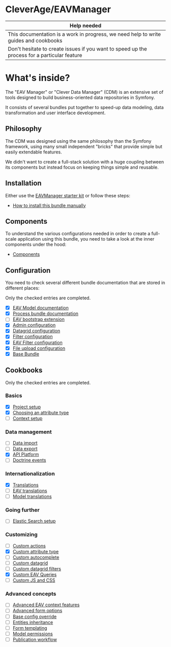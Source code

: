 CleverAge/EAVManager
====================

| Help needed |
| ----------- |
| This documentation is a work in progress, we need help to write guides and cookbooks |
| Don't hesitate to create issues if you want to speed up the process for a particular feature |

# What's inside?

The "EAV Manager" or "Clever Data Manager" (CDM) is an extensive set of tools designed to build business-oriented data
repositories in Symfony.

It consists of several bundles put together to speed-up data modeling, data transformation and user interface
development.

## Philosophy

The CDM was designed using the same philosophy than the Symfony framework, using many small independent "bricks" that
provide simple but easily extendable features.

We didn't want to create a full-stack solution with a huge coupling between its components but instead focus on keeping
things simple and reusable.

## Installation

Either use the [EAVManager starter kit](https://github.com/cleverage/eav-manager-starter-kit) or follow these steps:

 - [How to install this bundle manually](Documentation/A-01-install.md)

## Components

To understand the various configurations needed in order to create a full-scale application using this bundle, you need
to take a look at the inner components under the hood:

 - [Components](Documentation/B-01-components.md)

## Configuration

You need to check several different bundle documentation that are stored in different places:

Only the checked entries are completed.

 - [x] [EAV Model documentation](https://vincentchalnot.github.io/SidusEAVModelBundle)
 - [x] [Process bundle documentation](https://github.com/cleverage/process-bundle)
 - [ ] [EAV bootstrap extension](https://github.com/VincentChalnot/SidusEAVBootstrapBundle)
 - [x] [Admin configuration](https://github.com/VincentChalnot/SidusAdminBundle)
 - [x] [Datagrid configuration](https://github.com/VincentChalnot/SidusDataGridBundle)
 - [x] [Filter configuration](https://github.com/VincentChalnot/SidusFilterBundle)
 - [x] [EAV Filter configuration](https://github.com/VincentChalnot/SidusEAVFilterBundle)
 - [x] [File upload configuration](https://github.com/VincentChalnot/SidusFileUploadBundle)
 - [x] [Base Bundle](https://github.com/VincentChalnot/SidusBaseBundle)

## Cookbooks

Only the checked entries are completed.

### Basics

 - [x] [Project setup](Documentation/Cookbooks/project_setup.md)
 - [x] [Choosing an attribute type](Documentation/Cookbooks/choosing_attribute_type.md)
 - [ ] [Context setup](Documentation/Cookbooks/context_setup.md)

### Data management

 - [ ] [Data import](Documentation/Cookbooks/data_import.md)
 - [ ] [Data export](Documentation/Cookbooks/data_export.md)
 - [x] [API Platform](Documentation/Cookbooks/api_platform.md)
 - [ ] [Doctrine events](Documentation/Cookbooks/doctrine_events.md)

### Internationalization

 - [x] [Translations](Documentation/Cookbooks/translations.md)
 - [ ] [EAV translations](Documentation/Cookbooks/eav_translations.md)
 - [ ] [Model translations](Documentation/Cookbooks/model_translations.md)

### Going further

 - [ ] [Elastic Search setup](Documentation/Cookbooks/elastic_search_setup.md)

### Customizing

 - [ ] [Custom actions](Documentation/Cookbooks/custom_actions.md)
 - [x] [Custom attribute type](Documentation/Cookbooks/custom_attribute_type.md)
 - [ ] [Custom autocomplete](Documentation/Cookbooks/custom_autocomplete.md)
 - [ ] [Custom datagrid](Documentation/Cookbooks/custom_datagrid.md)
 - [ ] [Custom datagrid filters](Documentation/Cookbooks/custom_datagrid_filters.md)
 - [x] [Custom EAV Queries](Documentation/Cookbooks/custom_eav_query.md)
 - [ ] [Custom JS and CSS](Documentation/Cookbooks/custom_js_css.md)

### Advanced concepts

 - [ ] [Advanced EAV context features](Documentation/Cookbooks/advanced_context.md)
 - [ ] [Advanced form options](Documentation/Cookbooks/advanced_form_options.md)
 - [ ] [Base config override](Documentation/Cookbooks/base_config_override.md)
 - [ ] [Entities inheritance](Documentation/Cookbooks/entities_inheritance.md)
 - [ ] [Form templating](Documentation/Cookbooks/form_templating.md)
 - [ ] [Model permissions](Documentation/Cookbooks/model_permissions.md)
 - [ ] [Publication workflow](Documentation/Cookbooks/publication_workflow.md)

